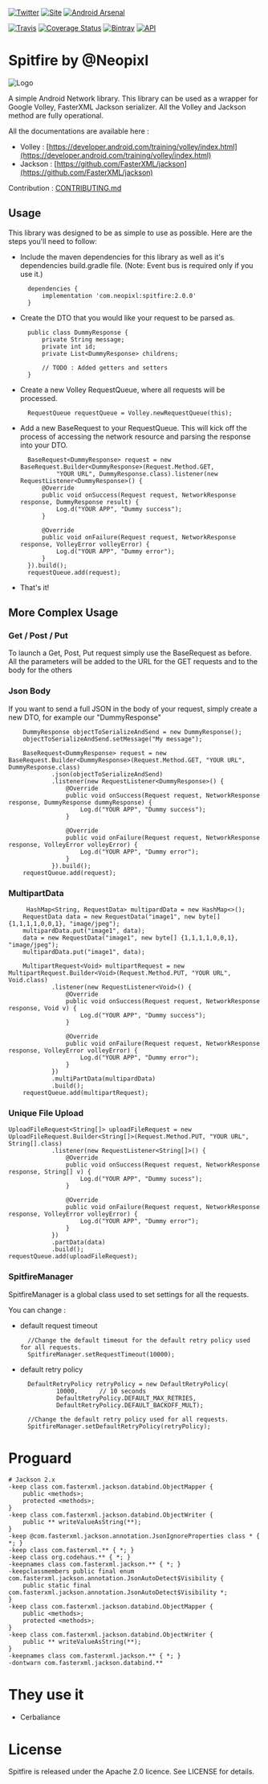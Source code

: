 [![Twitter](https://img.shields.io/badge/Twitter-@Neopixl-blue.svg?style=flat)](http://twitter.com/neopixl)
[![Site](https://img.shields.io/badge/Site-neopixl.com-orange.svg?style=flat)](https://neopixl.com)
[![Android Arsenal](https://img.shields.io/badge/Android%20Arsenal-Spitfire-orange.svg?style=flat)](https://android-arsenal.com/details/1/6290)


[![Travis](https://api.travis-ci.org/neopixl/Spitfire.svg?branch=master)](https://travis-ci.org/neopixl/Spitfire)
[![Coverage Status](https://coveralls.io/repos/github/neopixl/Spitfire/badge.svg?branch=master)](https://coveralls.io/github/neopixl/Spitfire?branch=master)
[![Bintray](https://img.shields.io/bintray/v/fdewasmes/Spitfire/Spitfire.svg)]()
[![API](https://img.shields.io/badge/API-16%2B-green.svg?style=flat)](https://android-arsenal.com/api?level=8)

# Spitfire by @Neopixl


![Logo](logo.png)

A simple Android Network library. This library can be used as a wrapper for Google Volley, FasterXML Jackson serializer.
All the Volley and Jackson method are fully operational.


All the documentations are available here :

 - Volley : [https://developer.android.com/training/volley/index.html](https://developer.android.com/training/volley/index.html)
 - Jackson : [https://github.com/FasterXML/jackson](https://github.com/FasterXML/jackson)
 
Contribution : [CONTRIBUTING.md](CONTRIBUTING.md)

## Usage
This library was designed to be as simple to use as possible.  Here are the steps you'll need to follow:

* Include the maven dependencies for this library as well as it's dependencies build.gradle file.  (Note: Event bus is required only if you use it.)


		dependencies {
			implementation 'com.neopixl:spitfire:2.0.0'
		}

* Create the DTO that you would like your request to be parsed as.

		public class DummyResponse {
			private String message;
			private int id;
			private List<DummyResponse> childrens;
			
			// TODO : Added getters and setters
		}

* Create a new Volley RequestQueue, where all requests will be processed.

        RequestQueue requestQueue = Volley.newRequestQueue(this);
		
* Add a new BaseRequest to your RequestQueue.  This will kick off the process of accessing the network resource and parsing the response into your DTO. 

		
		BaseRequest<DummyResponse> request = new BaseRequest.Builder<DummyResponse>(Request.Method.GET,
                "YOUR URL", DummyResponse.class).listener(new RequestListener<DummyResponse>() {
            @Override
            public void onSuccess(Request request, NetworkResponse response, DummyResponse result) {
                Log.d("YOUR APP", "Dummy success");
            }

            @Override
            public void onFailure(Request request, NetworkResponse response, VolleyError volleyError) {
                Log.d("YOUR APP", "Dummy error");
            }
        }).build();
        requestQueue.add(request);
        
* That's it! 


## More Complex Usage

### Get / Post / Put
To launch a Get, Post, Put request simply use the BaseRequest as before.
All the parameters will be added to the URL for the GET requests and to the body for the others

### Json Body

If you want to send a full JSON in the body of your request, simply create a new DTO, for example our "DummyResponse"
	
		DummyResponse objectToSerializeAndSend = new DummyResponse();
        objectToSerializeAndSend.setMessage("My message");

        BaseRequest<DummyResponse> request = new BaseRequest.Builder<DummyResponse>(Request.Method.GET, "YOUR URL", DummyResponse.class)
                .json(objectToSerializeAndSend)
                .listener(new RequestListener<DummyResponse>() {
                    @Override
                    public void onSuccess(Request request, NetworkResponse response, DummyResponse dummyResponse) {
                        Log.d("YOUR APP", "Dummy success");
                    }

                    @Override
                    public void onFailure(Request request, NetworkResponse response, VolleyError volleyError) {
                        Log.d("YOUR APP", "Dummy error");
                    }
                }).build();
        requestQueue.add(request);

### MultipartData

	    
		 HashMap<String, RequestData> multipardData = new HashMap<>();
        RequestData data = new RequestData("image1", new byte[] {1,1,1,1,0,0,1}, "image/jpeg");
        multipardData.put("image1", data);
        data = new RequestData("image1", new byte[] {1,1,1,1,0,0,1}, "image/jpeg");
        multipardData.put("image1", data);

        MultipartRequest<Void> multipartRequest = new MultipartRequest.Builder<Void>(Request.Method.PUT, "YOUR URL", Void.class)
                .listener(new RequestListener<Void>() {
                    @Override
                    public void onSuccess(Request request, NetworkResponse response, Void v) {
                        Log.d("YOUR APP", "Dummy success");
                    }

                    @Override
                    public void onFailure(Request request, NetworkResponse response, VolleyError volleyError) {
                        Log.d("YOUR APP", "Dummy error");
                    }
                })
                .multiPartData(multipardData)
                .build();
        requestQueue.add(multipartRequest);
        
### Unique File Upload

	UploadFileRequest<String[]> uploadFileRequest = new UploadFileRequest.Builder<String[]>(Request.Method.PUT, "YOUR URL", String[].class)
                .listener(new RequestListener<String[]>() {
                    @Override
                    public void onSuccess(Request request, NetworkResponse response, String[] v) {
                        Log.d("YOUR APP", "Dummy sucess");
                    }

                    @Override
                    public void onFailure(Request request, NetworkResponse response, VolleyError volleyError) {
                        Log.d("YOUR APP", "Dummy error");
                    }
                })
                .partData(data)
                .build();
	requestQueue.add(uploadFileRequest);

### SpitfireManager

SpitfireManager is a global class used to set settings for all the requests.

You can change :

* default request timeout
                
		//Change the default timeout for the default retry policy used for all requests.
   		SpitfireManager.setRequestTimeout(10000);


* default retry policy

		DefaultRetryPolicy retryPolicy = new DefaultRetryPolicy(
                10000,      // 10 seconds
                DefaultRetryPolicy.DEFAULT_MAX_RETRIES,
                DefaultRetryPolicy.DEFAULT_BACKOFF_MULT);

		//Change the default retry policy used for all requests. 
		SpitfireManager.setDefaultRetryPolicy(retryPolicy);

# Proguard

	# Jackson 2.x
	-keep class com.fasterxml.jackson.databind.ObjectMapper {
	    public <methods>;
	    protected <methods>;
	}
	-keep class com.fasterxml.jackson.databind.ObjectWriter {
	    public ** writeValueAsString(**);
	}
	-keep @com.fasterxml.jackson.annotation.JsonIgnoreProperties class * { *; }
	-keep class com.fasterxml.** { *; }
	-keep class org.codehaus.** { *; }
	-keepnames class com.fasterxml.jackson.** { *; }
	-keepclassmembers public final enum com.fasterxml.jackson.annotation.JsonAutoDetect$Visibility {
	    public static final com.fasterxml.jackson.annotation.JsonAutoDetect$Visibility *;
	}
	-keep class com.fasterxml.jackson.databind.ObjectMapper {
	    public <methods>;
	    protected <methods>;
	}
	-keep class com.fasterxml.jackson.databind.ObjectWriter {
	    public ** writeValueAsString(**);
	}
	-keepnames class com.fasterxml.jackson.** { *; }
	-dontwarn com.fasterxml.jackson.databind.**



# They use it

 - Cerbaliance

# License
Spitfire is released under the Apache 2.0 licence. See LICENSE for details.
